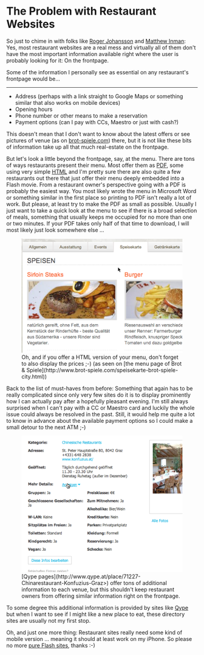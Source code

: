 # The Problem with Restaurant Websites

So just to chime in with folks like [Roger Johansson][joh] and
[Matthew Inman][inm]: Yes, most
restaurant websites are a real mess and virtually all of them don't have the most
important information available right where the user is probably looking for
it: On the frontpage.

Some of the information I personally see as essential on any restaurant's
frontpage would be...

---------------------------------------

* Address (perhaps with a link straight to Google Maps or something similar
  that also works on mobile devices)
* Opening hours
* Phone number or other means to make a reservation
* Payment options (can I pay with CCs, Maestro or just with cash?)

This doesn't mean that I don't want to know about the latest offers or see
pictures of venue (as on [brot-spiele.com][bsc])
there, but it is not like these bits of information take up all that much
real-estate on the frontpage.

But let's look a little beyond the frontpage, say, at the menu. There are tons
of ways restaurants present their menu. Most offer them as [PDF](http://www.3goldenekugeln.at/index.php?option=com_content&view=article&id=83&Itemid=88),
some using very simple [HTML](http://www.flannobrien.at/index.php?lang=en&menu=sub_snacks) and I'm pretty
sure there are also quite a few restaurants out there that just offer
their menu deeply embedded into a Flash movie. From a restaurant owner's
perspective going with a PDF is probably the easiest way. You most likely wrote
the menu in Microsoft Word or something similar in the first place so printing
to PDF isn't really a lot of work. But please, at least try to make the PDF as
small as possible. Usually I just want to take a quick look at the menu to see
if there is a broad selection of meals, something that usually keeps me
occupied for no more than one or two minutes. If your PDF takes only half of
that time to download, I will most likely just look somewhere else ...

<figure>
<img src="bus-menu.png" alt="" />
<figcaption>Oh, and if you offer a HTML version of your menu, don't forget to also display the prices ;-) (as seen on [the menu page of Brot & Spiele](http://www.brot-spiele.com/speisekarte-brot-spiele-city.html))</figcaption>
</figure>

Back to the list of must-haves from before: Something that again has to be
really complicated since only very few sites do it is to display prominently
how I can actually pay after a hopefully pleasant evening. I'm still always
surprised when I can't pay with a CC or Maestro card and luckily the whole
issue could always be resolved in the past. Still, it would help me quite a
lot to know in advance about the available payment options so I could make a
small detour to the next ATM ;-)

<figure>
	<img src="qype-details.png" alt="" />
	<figcaption>[Qype pages](http://www.qype.at/place/71227-Chinarestaurant-Konfuzius-Graz>)
    offer tons of additional information to each venue, but this shouldn't
    keep restaurant owners from offering similar information right on the
    frontpage.</figcaption>
</figure>

To some degree this additional information is provided by sites like [Qype][qyp]
but when I want to see if I might like a new place to
eat, these directory sites are usually not my first stop.

Oh, and just one more thing: Restaurant sites really need some kind of mobile
version ... meaning it should at least work on my iPhone. So please no more
[pure Flash sites][fla], thanks :-)

[inm]: http://theoatmeal.com/comics/restaurant_website
[joh]: http://www.456bereastreet.com/archive/201103/restaurant_websites/
[bsc]: http://www.brot-spiele.com/
[qyp]: http://www.qype.com/
[fla]: http://www.dionysos-graz.at/